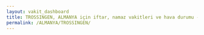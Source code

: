 ```yaml
---
layout: vakit_dashboard
title: TROSSINGEN, ALMANYA için iftar, namaz vakitleri ve hava durumu - ilçe/eyalet seç
permalink: /ALMANYA/TROSSINGEN/
---
```


<script type="text/javascript">
  var GLOBAL_COUNTRY = 'ALMANYA';
  var GLOBAL_CITY = 'TROSSINGEN';
  var GLOBAL_STATE = '';
  var lat = 72;
  var lon = 21;
</script>
